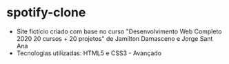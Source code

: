 # spotify-clone
- Site fictício criado com base no curso "Desenvolvimento Web Completo 2020 20 cursos + 20 projetos" de Jamilton Damasceno e Jorge Sant Ana
- Tecnologias utilizadas: HTML5 e CSS3 - Avançado
